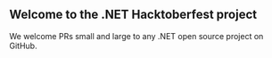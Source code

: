 ## Welcome to the .NET Hacktoberfest project

We welcome PRs small and large to any .NET open source project on GitHub.